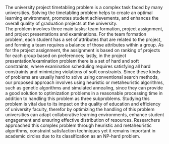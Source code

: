 The university project timetabling problem is a complex task faced by many universities. Solving the timetabling problem helps to create an optimal learning environment, promotes student achievements, and enhances the overall quality of graduation projects at the university.  
The problem involves three main tasks: team formation, project assignment, and project presentations and examinations. For the team formation problem, each student has a set of attributes that are related to the project, and forming a team requires a balance of those attributes within a group. As for the project assignment, the assignment is based on ranking of projects for each group based on preferences; lastly, in the project presentation/examination problem there is a set of hard and soft constraints, where examination scheduling requires satisfying all hard constraints and minimizing violations of soft constraints. 
Since these kinds of problems are usually hard to solve using conventional search methods, our proposed approach involves using heuristic or metaheuristic algorithms, such as genetic algorithms and simulated annealing, since they can provide a good solution to optimization problems in a reasonable processing time in addition to handling this problem as three subproblems. Studying this problem is vital due to its impact on the quality of education and efficiency of university faculty, therefor by optimizing the handling of this problem universities can adapt collaborative learning environments, enhance student engagement and ensuring effective distribution of resources. Researchers approached this complex problem through heuristic and metaheuristic algorithms, constraint satisfaction techniques yet it remains important in academic circles due to its classification as an NP-hard problem. 
